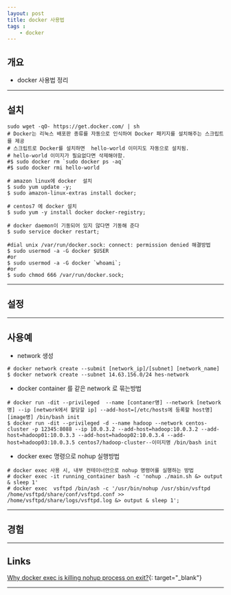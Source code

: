 ```yaml
---
layout: post
title: docker 사용법
tags :
    - docker
---
```


## 개요
* docker 사용법 정리

---
## 설치

```shell
sudo wget -qO- https://get.docker.com/ | sh 
# Docker는 리눅스 배포판 종류를 자동으로 인식하여 Docker 패키지를 설치해주는 스크립트를 제공
# 스크립트로 Docker를 설치하면  hello-world 이미지도 자동으로 설치됨.
# hello-world 이미지가 필요없다면 삭제해야함.
#$ sudo docker rm `sudo docker ps -aq`
#$ sudo docker rmi hello-world 

# amazon linux에 docker  설치
$ sudo yum update -y;
$ sudo amazon-linux-extras install docker;

# centos7 에 docker 설치
$ sudo yum -y install docker docker-registry;

# docker daemon이 기동되어 있지 않다면 기동해 준다
$ sudo service docker restart;

```

```shell
#dial unix /var/run/docker.sock: connect: permission denied 해결방법
$ sudo usermod -a -G docker $USER
#or
$ sudo usermod -a -G docker `whoami`;
#or 
$ sudo chmod 666 /var/run/docker.sock;

```

---

## 설정

---

## 사용예
* network 생성

```shell
# docker network create --submit [network_ip]/[subnet] [network_name]
$ docker network create --subnet 14.63.156.0/24 hes-network 
```

* docker container 를 같은 network 로 묶는방법

```shell
# docker run -dit --privileged  --name [contaner명] --network [network명] --ip [network에서 할당할 ip] --add-host=[/etc/hosts에 등록할 host명] [image명] /bin/bash init
$ docker run -dit --privileged -d --name hadoop --network centos-cluster -p 12345:8088 --ip 10.0.3.2 --add-host=hadoop:10.0.3.2 --add-host=hadoop01:10.0.3.3 --add-host=hadoop02:10.0.3.4 --add-host=hadoop03:10.0.3.5 centos7/hadoop-cluster--이미지명 /bin/bash init
```

* docker exec 명령으로 nohup 실행방법

```shell
# docker exec 사용 시, 내부 컨테이너안으로 nohup 명령어를 실행하는 방법
# docker exec -it running_container bash -c 'nohup ./main.sh &> output & sleep 1'
# docker exec  vsftpd /bin/ash -c '/usr/bin/nohup /usr/sbin/vsftpd  /home/vsftpd/share/conf/vsftpd.conf >> /home/vsftpd/share/logs/vsftpd.log &> output & sleep 1';
```

---

## 경험

---

## Links
[Why docker exec is killing nohup process on exit?](https://stackoverflow.com/questions/33732061/why-docker-exec-is-killing-nohup-process-on-exit){: target="_blank"}

---












